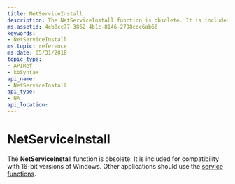 ```yaml
---
title: NetServiceInstall
description: The NetServiceInstall function is obsolete. It is included for compatibility with 16-bit versions of Windows. Other applications should use the service functions.
ms.assetid: 4eb0cc77-3862-4b1c-8146-2798cdc6ab66
keywords:
- NetServiceInstall
ms.topic: reference
ms.date: 05/31/2018
topic_type: 
- APIRef
- kbSyntax
api_name: 
- NetServiceInstall
api_type: 
- NA
api_location: 
---
```


# NetServiceInstall

The **NetServiceInstall** function is obsolete. It is included for compatibility with 16-bit versions of Windows. Other applications should use the [service functions](/windows/desktop/Services/service-functions).

 

 